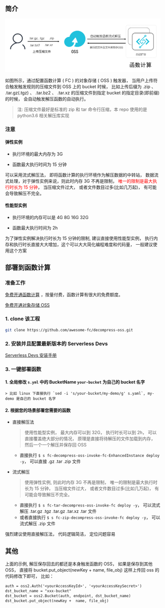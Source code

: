 ## 简介

<img src="fc-oss-decompress.jpg?raw=true">

如图所示，通过配置函数计算 ( FC ) 的对象存储 ( OSS ) 触发器， 当用户上传符合触发触发规则的压缩文件到 OSS 上的 bucket 时候， 比如上传后缀为 .zip 、 .tar.gz(.tgz) 、 .tar.bz2 、 .tar.xz 的压缩文件到指定 bucket 的指定目录(即前缀)的时候， 会自动触发解压函数的自动执行。

> 注: 压缩文件最好是标准的 zip 和 tar 命令行压缩，本 repo 使用的是 python3.6 相关解压库实现

### 注意

#### 弹性实例

- 执行环境的最大内存为 3G

- 函数最大执行时间为 15 分钟

可以采用流式解压法， 即将函数计算的执行环境作为解压数据的中转站， 数据流式处理，对于弹性实例来说，则此时内存 3G 不再是限制， <font color=red>唯一的限制是最大执行时长为 15 分钟</font>， 当压缩文件过大， 或者文件数目过多(比如几万起)， 有可能会导致解压不完全。

#### 性能型实例

- 执行环境的内存可以是 4G 8G 16G 32G

- 函数最大执行时间为 2h

为了弹性实例解决执行时长为 15 分钟的限制, 建议直接使用性能型实例， 执行内存和执行时长直接大大增加，这个可以大大简化编程难度和代码量， 一般建议使用这个方案

## 部署到函数计算

### 准备工作

[免费开通函数计算](https://statistics.functioncompute.com/?title=函数计算对文件进行压缩和解压缩使用总结&theme=fc-oss-decompress&author=rsong&src=article&url=http://fc.console.aliyun.com) ，按量付费，函数计算有很大的免费额度。

[免费开通对象存储 OSS](https://oss.console.aliyun.com/)

### 1. clone 该工程

```bash
git clone https://github.com/awesome-fc/decompress-oss.git
```

### 2. 安装并且配置最新版本的 Serverless Devs

[Serverless Devs 安装手册](https://www.serverless-devs.com/docs/install)

### 3. 一键部署函数

#### 1. 全局修改 `s.yml` 中的 BucketName `your-bucket` 为自己的 bucket 名字
    > 比如 linux 下直接执行 `sed -i 's/your-bucket/my-demo/g' s.yaml`, my-demo 是自己的 bucket 名字

#### 2. 根据您的场景部署您需要的函数
- 直接解压法
  > 使用性能型实例， 最大内存可以到 32G， 执行时长可以到 2h， 可以直接覆盖绝大部分的情况， 原理是直接将待解压的文件加载到内存， 然后一个一个解压并保存回 OSS
  - 直接执行 `$ s fc-decompress-oss-invoke-fc-EnhancedInstance deploy -y`， 可以直接 .gz .tar .zip 文件

- 流式解压
  > 使用弹性实例, 则此时内存 3G 不再是限制， 唯一的限制是最大执行时长为 15 分钟， 当压缩文件过大， 或者文件数目过多(比如几万起)， 有可能会导致解压不完全。
    - 直接执行 `$ s fc-tar-decompress-oss-invoke-fc deploy -y`， 可以流式解压 .tar.gz .tgz  .tar.gz  .tar.xz  .tar 文件
    - 或者直接执行 `$ s fc-zip-decompress-oss-invoke-fc deploy -y`， 可以流式解压 .zip 文件

强烈建议使用直接解压法， 代码逻辑简洁， 定位问题容易

## 其他
上面的示例, 解压保存回去的都还是本身触发函数的 OSS， 如果是保存到其他 OSS， 直接将 bucket.put_object(newKey + name, file_obj) 这样上传回 oss 的代码修改下即可， 比如：

```
auth = oss2.Auth('<yourAccessKeyId>', '<yourAccessKeySecret>')
dst_bucket_name = "xxx-bucket"
dst_bucket = oss2.Bucket(auth, endpoint, dst_bucket_name)  
dst_bucket.put_object(newKey +  name, file_obj)
```